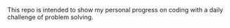This repo is intended to show my personal progress on coding with a daily challenge of problem solving. 